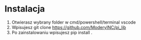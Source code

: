 # **Instalacja**
1. Otwierasz wybrany folder w cmd/powershell/terminal vscode
2. Wpisujesz git clone https://github.com/ModeryINC/pi_lib
3. Po zainstalowaniu wpisujesz pip install .
